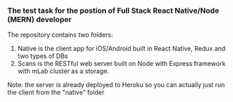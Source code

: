 ### The test task for the postion of Full Stack React Native/Node (MERN) developer

The repository contains two folders:
1) Native is the client app for iOS/Android built in React Native, Redux and two types of DBs
2) Scans is the RESTful web server built on Node with Express framework with mLab cluster as a storage.

Note: the server is already deployed to Heroku so you can actually just run the client from the "native" folder


